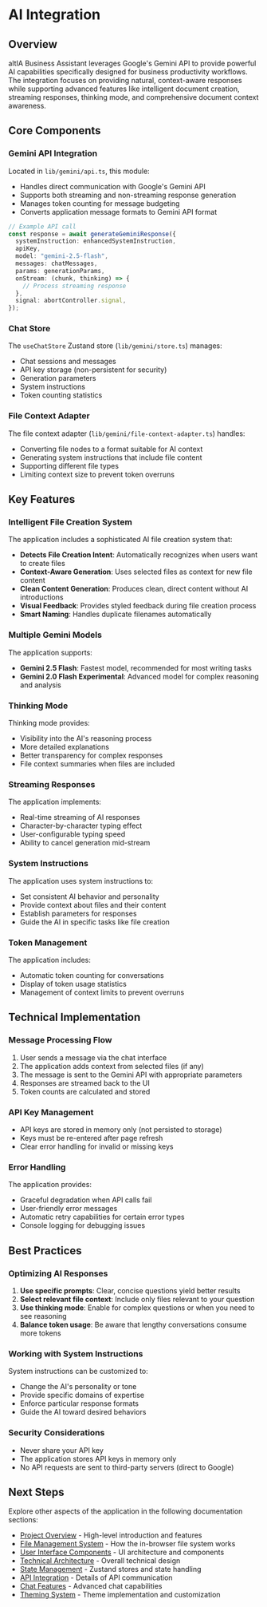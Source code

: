 # AI Integration

## Overview

altIA Business Assistant leverages Google's Gemini API to provide powerful AI capabilities specifically designed for business productivity workflows. The integration focuses on providing natural, context-aware responses while supporting advanced features like intelligent document creation, streaming responses, thinking mode, and comprehensive document context awareness.

## Core Components

### Gemini API Integration

Located in `lib/gemini/api.ts`, this module:
- Handles direct communication with Google's Gemini API
- Supports both streaming and non-streaming response generation
- Manages token counting for message budgeting
- Converts application message formats to Gemini API format

```typescript
// Example API call
const response = await generateGeminiResponse({
  systemInstruction: enhancedSystemInstruction,
  apiKey,
  model: "gemini-2.5-flash",
  messages: chatMessages,
  params: generationParams,
  onStream: (chunk, thinking) => {
    // Process streaming response
  },
  signal: abortController.signal,
});
```

### Chat Store

The `useChatStore` Zustand store (`lib/gemini/store.ts`) manages:
- Chat sessions and messages
- API key storage (non-persistent for security)
- Generation parameters
- System instructions
- Token counting statistics

### File Context Adapter

The file context adapter (`lib/gemini/file-context-adapter.ts`) handles:
- Converting file nodes to a format suitable for AI context
- Generating system instructions that include file content
- Supporting different file types
- Limiting context size to prevent token overruns

## Key Features

### Intelligent File Creation System

The application includes a sophisticated AI file creation system that:
- **Detects File Creation Intent**: Automatically recognizes when users want to create files
- **Context-Aware Generation**: Uses selected files as context for new file content
- **Clean Content Generation**: Produces clean, direct content without AI introductions
- **Visual Feedback**: Provides styled feedback during file creation process
- **Smart Naming**: Handles duplicate filenames automatically

### Multiple Gemini Models

The application supports:
- **Gemini 2.5 Flash**: Fastest model, recommended for most writing tasks
- **Gemini 2.0 Flash Experimental**: Advanced model for complex reasoning and analysis

### Thinking Mode

Thinking mode provides:
- Visibility into the AI's reasoning process
- More detailed explanations
- Better transparency for complex responses
- File context summaries when files are included

### Streaming Responses

The application implements:
- Real-time streaming of AI responses
- Character-by-character typing effect
- User-configurable typing speed
- Ability to cancel generation mid-stream

### System Instructions

The application uses system instructions to:
- Set consistent AI behavior and personality
- Provide context about files and their content
- Establish parameters for responses
- Guide the AI in specific tasks like file creation

### Token Management

The application includes:
- Automatic token counting for conversations
- Display of token usage statistics
- Management of context limits to prevent overruns

## Technical Implementation

### Message Processing Flow

1. User sends a message via the chat interface
2. The application adds context from selected files (if any)
3. The message is sent to the Gemini API with appropriate parameters
4. Responses are streamed back to the UI
5. Token counts are calculated and stored

### API Key Management

- API keys are stored in memory only (not persisted to storage)
- Keys must be re-entered after page refresh
- Clear error handling for invalid or missing keys

### Error Handling

The application provides:
- Graceful degradation when API calls fail
- User-friendly error messages
- Automatic retry capabilities for certain error types
- Console logging for debugging issues

## Best Practices

### Optimizing AI Responses

1. **Use specific prompts**: Clear, concise questions yield better results
2. **Select relevant file context**: Include only files relevant to your question
3. **Use thinking mode**: Enable for complex questions or when you need to see reasoning
4. **Balance token usage**: Be aware that lengthy conversations consume more tokens

### Working with System Instructions

System instructions can be customized to:
- Change the AI's personality or tone
- Provide specific domains of expertise
- Enforce particular response formats
- Guide the AI toward desired behaviors

### Security Considerations

- Never share your API key
- The application stores API keys in memory only
- No API requests are sent to third-party servers (direct to Google)

## Next Steps

Explore other aspects of the application in the following documentation sections:

- [Project Overview](01-project-overview.md) - High-level introduction and features
- [File Management System](02-file-management.md) - How the in-browser file system works
- [User Interface Components](04-user-interface.md) - UI architecture and components
- [Technical Architecture](05-technical-architecture.md) - Overall technical design
- [State Management](06-state-management.md) - Zustand stores and state handling
- [API Integration](07-api-integration.md) - Details of API communication
- [Chat Features](08-chat-features.md) - Advanced chat capabilities
- [Theming System](09-theming-system.md) - Theme implementation and customization
